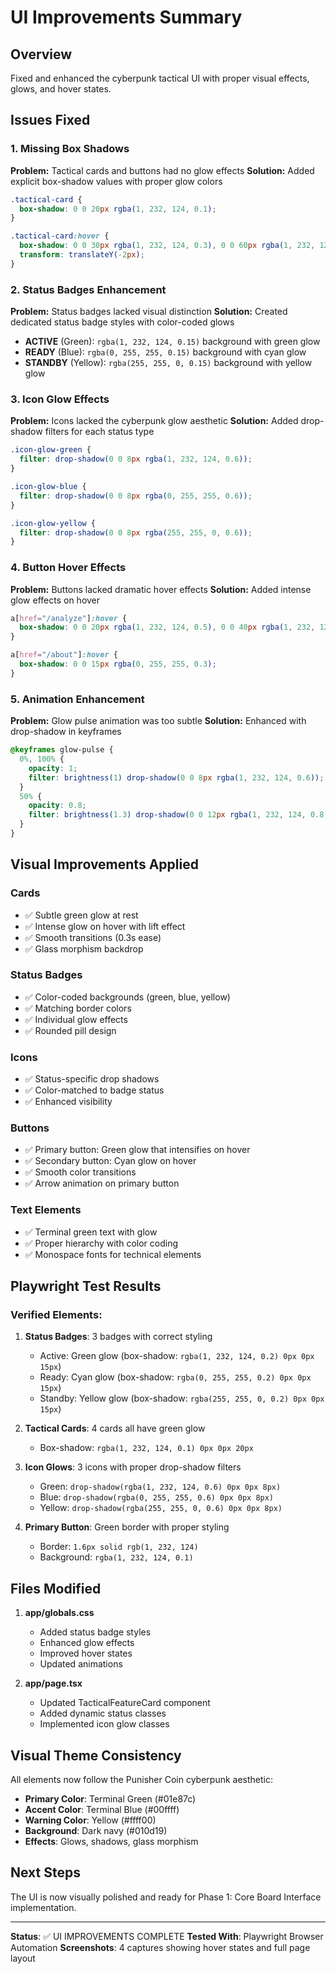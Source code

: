 # UI Improvements Summary

## Overview
Fixed and enhanced the cyberpunk tactical UI with proper visual effects, glows, and hover states.

## Issues Fixed

### 1. Missing Box Shadows
**Problem:** Tactical cards and buttons had no glow effects
**Solution:** Added explicit box-shadow values with proper glow colors

```css
.tactical-card {
  box-shadow: 0 0 20px rgba(1, 232, 124, 0.1);
}

.tactical-card:hover {
  box-shadow: 0 0 30px rgba(1, 232, 124, 0.3), 0 0 60px rgba(1, 232, 124, 0.15);
  transform: translateY(-2px);
}
```

### 2. Status Badges Enhancement
**Problem:** Status badges lacked visual distinction
**Solution:** Created dedicated status badge styles with color-coded glows

- **ACTIVE** (Green): `rgba(1, 232, 124, 0.15)` background with green glow
- **READY** (Blue): `rgba(0, 255, 255, 0.15)` background with cyan glow  
- **STANDBY** (Yellow): `rgba(255, 255, 0, 0.15)` background with yellow glow

### 3. Icon Glow Effects
**Problem:** Icons lacked the cyberpunk glow aesthetic
**Solution:** Added drop-shadow filters for each status type

```css
.icon-glow-green {
  filter: drop-shadow(0 0 8px rgba(1, 232, 124, 0.6));
}

.icon-glow-blue {
  filter: drop-shadow(0 0 8px rgba(0, 255, 255, 0.6));
}

.icon-glow-yellow {
  filter: drop-shadow(0 0 8px rgba(255, 255, 0, 0.6));
}
```

### 4. Button Hover Effects
**Problem:** Buttons lacked dramatic hover effects
**Solution:** Added intense glow effects on hover

```css
a[href="/analyze"]:hover {
  box-shadow: 0 0 20px rgba(1, 232, 124, 0.5), 0 0 40px rgba(1, 232, 124, 0.3) !important;
}

a[href="/about"]:hover {
  box-shadow: 0 0 15px rgba(0, 255, 255, 0.3);
}
```

### 5. Animation Enhancement
**Problem:** Glow pulse animation was too subtle
**Solution:** Enhanced with drop-shadow in keyframes

```css
@keyframes glow-pulse {
  0%, 100% {
    opacity: 1;
    filter: brightness(1) drop-shadow(0 0 8px rgba(1, 232, 124, 0.6));
  }
  50% {
    opacity: 0.8;
    filter: brightness(1.3) drop-shadow(0 0 12px rgba(1, 232, 124, 0.8));
  }
}
```

## Visual Improvements Applied

### Cards
- ✅ Subtle green glow at rest
- ✅ Intense glow on hover with lift effect
- ✅ Smooth transitions (0.3s ease)
- ✅ Glass morphism backdrop

### Status Badges
- ✅ Color-coded backgrounds (green, blue, yellow)
- ✅ Matching border colors
- ✅ Individual glow effects
- ✅ Rounded pill design

### Icons
- ✅ Status-specific drop shadows
- ✅ Color-matched to badge status
- ✅ Enhanced visibility

### Buttons
- ✅ Primary button: Green glow that intensifies on hover
- ✅ Secondary button: Cyan glow on hover
- ✅ Smooth color transitions
- ✅ Arrow animation on primary button

### Text Elements
- ✅ Terminal green text with glow
- ✅ Proper hierarchy with color coding
- ✅ Monospace fonts for technical elements

## Playwright Test Results

### Verified Elements:
1. **Status Badges**: 3 badges with correct styling
   - Active: Green glow (box-shadow: `rgba(1, 232, 124, 0.2) 0px 0px 15px`)
   - Ready: Cyan glow (box-shadow: `rgba(0, 255, 255, 0.2) 0px 0px 15px`)
   - Standby: Yellow glow (box-shadow: `rgba(255, 255, 0, 0.2) 0px 0px 15px`)

2. **Tactical Cards**: 4 cards all have green glow
   - Box-shadow: `rgba(1, 232, 124, 0.1) 0px 0px 20px`

3. **Icon Glows**: 3 icons with proper drop-shadow filters
   - Green: `drop-shadow(rgba(1, 232, 124, 0.6) 0px 0px 8px)`
   - Blue: `drop-shadow(rgba(0, 255, 255, 0.6) 0px 0px 8px)`
   - Yellow: `drop-shadow(rgba(255, 255, 0, 0.6) 0px 0px 8px)`

4. **Primary Button**: Green border with proper styling
   - Border: `1.6px solid rgb(1, 232, 124)`
   - Background: `rgba(1, 232, 124, 0.1)`

## Files Modified

1. **app/globals.css**
   - Added status badge styles
   - Enhanced glow effects
   - Improved hover states
   - Updated animations

2. **app/page.tsx**
   - Updated TacticalFeatureCard component
   - Added dynamic status classes
   - Implemented icon glow classes

## Visual Theme Consistency

All elements now follow the Punisher Coin cyberpunk aesthetic:
- **Primary Color**: Terminal Green (#01e87c)
- **Accent Color**: Terminal Blue (#00ffff)
- **Warning Color**: Yellow (#ffff00)
- **Background**: Dark navy (#010d19)
- **Effects**: Glows, shadows, glass morphism

## Next Steps

The UI is now visually polished and ready for Phase 1: Core Board Interface implementation.

---

**Status**: ✅ UI IMPROVEMENTS COMPLETE
**Tested With**: Playwright Browser Automation
**Screenshots**: 4 captures showing hover states and full page layout
